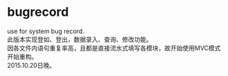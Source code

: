 # bugrecord
use for system bug record.<br>
此版本实现登如、登出，数据录入、查询、修改功能。<br>
因各文件内语句重复率高，且都是直接流水式填写各模块，故开始使用MVC模式开始重构。<br>
2015.10.20日晚。
